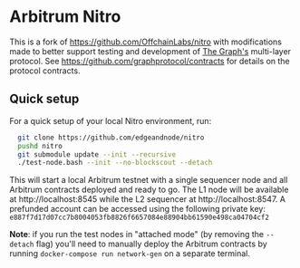 # Arbitrum Nitro

This is a fork of https://github.com/OffchainLabs/nitro with modifications made to better support testing and development of [The Graph's](https://thegraph.com/) multi-layer protocol. See https://github.com/graphprotocol/contracts for details on the protocol contracts.


## Quick setup

For a quick setup of your local Nitro environment, run:

```bash
  git clone https://github.com/edgeandnode/nitro
  pushd nitro
  git submodule update --init --recursive
  ./test-node.bash --init --no-blockscout --detach
```

This will start a local Arbitrum testnet with a single sequencer node and all Arbitrum contracts deployed and ready to go. The L1 node will be available at http://localhost:8545 while the L2 sequencer at http://localhost:8547. A prefunded account can be accessed using the following private key: `e887f7d17d07cc7b8004053fb8826f6657084e88904bb61590e498ca04704cf2`

__Note__: if you run the test nodes in "attached mode" (by removing the `--detach` flag) you'll need to manually deploy the Arbitrum contracts by running `docker-compose run network-gen` on a separate terminal.